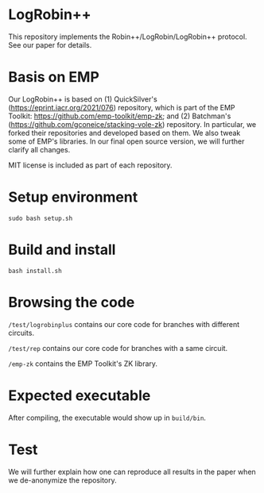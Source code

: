 # LogRobin++

This repository implements the Robin++/LogRobin/LogRobin++ protocol.
See our paper for details.

Basis on EMP
=====
Our LogRobin++ is based on (1) QuickSilver's (https://eprint.iacr.org/2021/076) repository, which is part of the EMP Toolkit: https://github.com/emp-toolkit/emp-zk; and (2) Batchman's (https://github.com/gconeice/stacking-vole-zk) repository. In particular, we forked their repositories and developed based on them. We also tweak some of EMP's libraries.
In our final open source version, we will further clarify all changes.

MIT license is included as part of each repository.

Setup environment
=====
`sudo bash setup.sh`

Build and install
=====
`bash install.sh`

Browsing the code
=====
`/test/logrobinplus` contains our core code for branches with different circuits.

`/test/rep` contains our core code for branches with a same circuit.

`/emp-zk` contains the EMP Toolkit's ZK library.

Expected executable
=====
After compiling, the executable would show up in `build/bin`.

Test
=====
We will further explain how one can reproduce all results in the paper when we de-anonymize the repository.